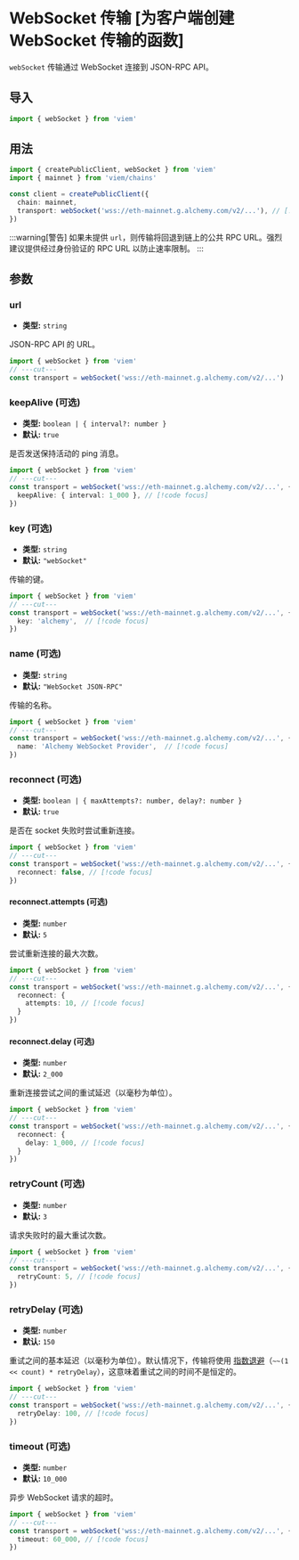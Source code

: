 # WebSocket 传输 [为客户端创建 WebSocket 传输的函数]

`webSocket` 传输通过 WebSocket 连接到 JSON-RPC API。

## 导入

```ts twoslash
import { webSocket } from 'viem'
```

## 用法

```ts twoslash {4}
import { createPublicClient, webSocket } from 'viem'
import { mainnet } from 'viem/chains'

const client = createPublicClient({
  chain: mainnet, 
  transport: webSocket('wss://eth-mainnet.g.alchemy.com/v2/...'), // [!code focus]
})
```

:::warning[警告]
如果未提供 `url`，则传输将回退到链上的公共 RPC URL。强烈建议提供经过身份验证的 RPC URL 以防止速率限制。
:::

## 参数

### url

- **类型:** `string`

JSON-RPC API 的 URL。

```ts twoslash
import { webSocket } from 'viem'
// ---cut---
const transport = webSocket('wss://eth-mainnet.g.alchemy.com/v2/...')
```

### keepAlive (可选)

- **类型:** `boolean | { interval?: number }`
- **默认:** `true`

是否发送保持活动的 ping 消息。

```ts twoslash
import { webSocket } from 'viem'
// ---cut---
const transport = webSocket('wss://eth-mainnet.g.alchemy.com/v2/...', {
  keepAlive: { interval: 1_000 }, // [!code focus]
})
```

### key (可选)

- **类型:** `string`
- **默认:** `"webSocket"`

传输的键。

```ts twoslash
import { webSocket } from 'viem'
// ---cut---
const transport = webSocket('wss://eth-mainnet.g.alchemy.com/v2/...', { 
  key: 'alchemy',  // [!code focus]
})
```

### name (可选)

- **类型:** `string`
- **默认:** `"WebSocket JSON-RPC"`

传输的名称。

```ts twoslash
import { webSocket } from 'viem'
// ---cut---
const transport = webSocket('wss://eth-mainnet.g.alchemy.com/v2/...', { 
  name: 'Alchemy WebSocket Provider',  // [!code focus]
})
```

### reconnect (可选)

- **类型:** `boolean | { maxAttempts?: number, delay?: number }`
- **默认:** `true`

是否在 socket 失败时尝试重新连接。

```ts twoslash
import { webSocket } from 'viem'
// ---cut---
const transport = webSocket('wss://eth-mainnet.g.alchemy.com/v2/...', {
  reconnect: false, // [!code focus]
})
```

#### reconnect.attempts (可选)

- **类型:** `number`
- **默认:** `5`

尝试重新连接的最大次数。

```ts twoslash
import { webSocket } from 'viem'
// ---cut---
const transport = webSocket('wss://eth-mainnet.g.alchemy.com/v2/...', {
  reconnect: {
    attempts: 10, // [!code focus]
  }
})
```

#### reconnect.delay (可选)

- **类型:** `number`
- **默认:** `2_000`

重新连接尝试之间的重试延迟（以毫秒为单位）。

```ts twoslash
import { webSocket } from 'viem'
// ---cut---
const transport = webSocket('wss://eth-mainnet.g.alchemy.com/v2/...', {
  reconnect: {
    delay: 1_000, // [!code focus]
  }
})
```

### retryCount (可选)

- **类型:** `number`
- **默认:** `3`

请求失败时的最大重试次数。

```ts twoslash
import { webSocket } from 'viem'
// ---cut---
const transport = webSocket('wss://eth-mainnet.g.alchemy.com/v2/...', {
  retryCount: 5, // [!code focus]
})
```

### retryDelay (可选)

- **类型:** `number`
- **默认:** `150`

重试之间的基本延迟（以毫秒为单位）。默认情况下，传输将使用 [指数退避](https://en.wikipedia.org/wiki/Exponential_backoff)（`~~(1 << count) * retryDelay`），这意味着重试之间的时间不是恒定的。

```ts twoslash
import { webSocket } from 'viem'
// ---cut---
const transport = webSocket('wss://eth-mainnet.g.alchemy.com/v2/...', {
  retryDelay: 100, // [!code focus]
})
```

### timeout (可选)

- **类型:** `number`
- **默认:** `10_000`

异步 WebSocket 请求的超时。

```ts twoslash
import { webSocket } from 'viem'
// ---cut---
const transport = webSocket('wss://eth-mainnet.g.alchemy.com/v2/...', {
  timeout: 60_000, // [!code focus]
})
```
